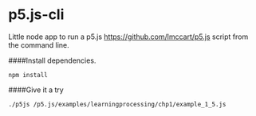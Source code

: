 p5.js-cli
=========

Little node app to run a p5.js <https://github.com/lmccart/p5.js> script from the command line.

####Install dependencies.
```
npm install
```

####Give it a try
```
./p5js /p5.js/examples/learningprocessing/chp1/example_1_5.js
```

